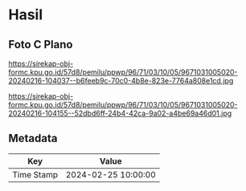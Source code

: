 # Hasil

## Foto C Plano

https://sirekap-obj-formc.kpu.go.id/57d8/pemilu/ppwp/96/71/03/10/05/9671031005020-20240216-104037--b6feeb9c-70c0-4b8e-823e-7764a808e1cd.jpg

https://sirekap-obj-formc.kpu.go.id/57d8/pemilu/ppwp/96/71/03/10/05/9671031005020-20240216-104155--52dbd6ff-24b4-42ca-9a02-a4be69a46d01.jpg


## Metadata

| Key        | Value               |
| ---------- | ------------------- |
| Time Stamp | 2024-02-25 10:00:00 |



